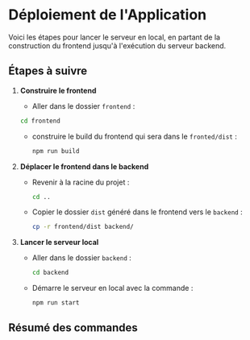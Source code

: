 # Déploiement de l'Application

Voici les étapes pour lancer le serveur en local, en partant de la construction du frontend jusqu'à l'exécution du serveur backend.

## Étapes à suivre

1. **Construire le frontend**
   -   Aller dans le dossier `frontend` :
     ```bash
     cd frontend
     ```
   - construire le build du frontend qui sera dans le `fronted/dist` :
     ```bash
     npm run build
     ```

2. **Déplacer le frontend dans le backend**
   - Revenir à la racine du projet :
     ```bash
     cd ..
     ```
   - Copier le dossier `dist` généré dans le frontend vers le `backend` :
     ```bash
     cp -r frontend/dist backend/
     ```

3. **Lancer le serveur local**
   - Aller dans le dossier `backend` :
     ```bash
     cd backend
     ```
   - Démarre le serveur en local avec la commande :
     ```bash
     npm run start
     ```

## Résumé des commandes